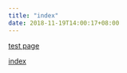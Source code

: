 ```yaml
---
title: "index"
date: 2018-11-19T14:00:17+08:00
---
```


[test page](post/this-is-a-test-page)

[index](index)